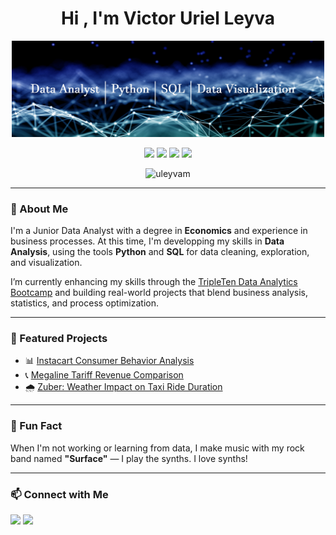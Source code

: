 <h1 align="center">Hi , I'm Victor Uriel Leyva</h1>
<p align="center">
  <img src="https://github.com/uleyvam/uleyvam/blob/main/connecting-lines-dots-with-floating-particles.jpg?raw=true" width="500"/>
</p>
<p align="center">
  <img src="https://img.shields.io/badge/pandas-150458?style=for-the-badge&logo=pandas&logoColor=white" />
  <img src="https://img.shields.io/badge/numpy-013243?style=for-the-badge&logo=numpy&logoColor=white" />  
  <img src="https://img.shields.io/badge/seaborn-4B8BBE?style=for-the-badge&logo=python&logoColor=white" />
  <img src="https://img.shields.io/badge/MySQL-4479A1?style=for-the-badge&logo=mysql&logoColor=white" />
</p>

<p align="center">
  <img src="https://komarev.com/ghpvc/?username=uleyvam&label=Profile%20views&color=0e75b6&style=flat" alt="uleyvam" />
</p>

---

### 🧠 About Me

I'm a Junior Data Analyst with a degree in **Economics** and experience in business processes. At this time, I'm developping my skills in **Data Analysis**, using the tools **Python** and **SQL** for data cleaning, exploration, and visualization.

I’m currently enhancing my skills through the [TripleTen Data Analytics Bootcamp](https://tripleten.com/) and building real-world projects that blend business analysis, statistics, and process optimization.

---

### 📂 Featured Projects

- 📊 [Instacart Consumer Behavior Analysis](https://github.com/uleyvam/portfolio-data-analyst/blob/main/instacart-analysis.pdf)  
- 📞 [Megaline Tariff Revenue Comparison](https://github.com/uleyvam/portfolio-data-analyst/blob/main/megaline-revenue-study.pdf)  
- 🌧️ [Zuber: Weather Impact on Taxi Ride Duration](https://github.com/uleyvam/portfolio-data-analyst/blob/main/zuber-weather-impact.pdf)

---

### 🎵 Fun Fact  
When I'm not working or learning from data, I make music with my rock band named **"Surface"** — I play the synths. I love synths!  

---

### 📫 Connect with Me

<p>
  <a href="mailto:u.leyva.m@gmail.com"><img src="https://img.shields.io/badge/Email-D14836?style=flat-square&logo=gmail&logoColor=white"/></a>
  <a href="https://www.linkedin.com/in/victorurielleyva"><img src="https://img.shields.io/badge/LinkedIn-blue?style=flat-square&logo=linkedin&logoColor=white"/></a>
</p>


<!---
uleyvam/uleyvam is a ✨ special ✨ repository because its `README.md` (this file) appears on your GitHub profile.
You can click the Preview link to take a look at your changes.
--->
